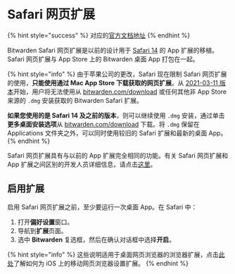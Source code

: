 # Safari 网页扩展

{% hint style="success" %}
对应的[官方文档地址](https://bitwarden.com/help/article/install-safari-app-extension/)
{% endhint %}

Bitwarden Safari 网页扩展是以前的设计用于 [Safari 14](https://developer.apple.com/documentation/safariservices/safari_web_extensions/converting_a_safari_app_extension_to_a_safari_web_extension?language=objc) 的 App 扩展的移植。Safari 网页扩展与 App Store 上的 Bitwarden 桌面 App 打包在一起。

{% hint style="info" %}
由于苹果公司的更改，Safari 现在限制 Safari 网页扩展的使用，**只能使用通过 Mac App Store 下载获取的网页扩展**。从 [2021-03-11 版本](../release-notes.md#2021-03-11)开始，用户将无法使用从 [bitwarden.com/download](https://bitwarden.com/download) 或任何其他非 App Store 来源的 `.dmg` 安装获取的 Bitwarden Safari 扩展。

**如果您使用的是 Safari 14 及之前的版本**，则可以继续使用 `.dmg` 安装，通过单击**更多桌面安装选项**从 [bitwarden.com/download](https://bitwarden.com/download) 下载。将 `.dmg` 保留在 Applications 文件夹之外，可以同时使用较旧的 Safari 扩展和最新的桌面 App。
{% endhint %}

Safari 网页扩展具有与以前的 App 扩展完全相同的功能。有关 Safari 网页扩展和 App 扩展之间区别的开发人员详细信息，请点击[这里](https://developer.apple.com/documentation/safariservices/safari_web_extensions/converting_a_safari_app_extension_to_a_safari_web_extension?language=objc)。

## 启用扩展 <a href="#enable-the-extension" id="enable-the-extension"></a>

启用 Safari 网页扩展之前，至少要运行一次桌面 App。在 Safari 中：

1. 打开**偏好设置**窗口。
2. 导航到**扩展**页面。
3. 选中 **Bitwarden** 复选框，然后在确认对话框中选择**开启**。

{% hint style="info" %}
这些说明适用于桌面网页浏览器的浏览器扩展，点击[此处](../password-manager/auto-fill/auto-fill-basics/auto-fill-logins-on-ios.md#browser-app-extension-auto-fill)了解如何为 iOS 上的移动网页浏览器设置扩展。
{% endhint %}
